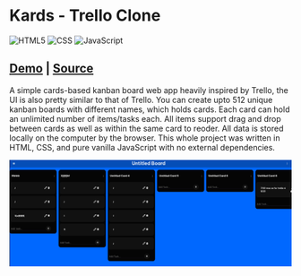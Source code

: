 # Kards - Trello Clone

<img alt="HTML5" src="https://img.shields.io/badge/html5%20-%23E34F26.svg?&style=for-the-badge&logo=html5&logoColor=white"/> <img alt="CSS" src="https://img.shields.io/badge/css3%20-%231572B6.svg?&style=for-the-badge&logo=css3&logoColor=white"/> <img alt="JavaScript" src="https://img.shields.io/badge/javascript%20-%23323330.svg?&style=for-the-badge&logo=javascript&logoColor=%23F7DF1E"/>

## [Demo](https://PedroHenriqueCJ.github.io/Kards-Trello-clone/)   |   [Source](https://github.com/waterrmalann/kards/blob/main/js/main.js)

A simple cards-based kanban board web app heavily inspired by Trello, the UI is also pretty similar to that of Trello. You can create upto 512 unique kanban boards with different names, which holds cards. Each card can hold an unlimited number of items/tasks each. All items support drag and drop between cards as well as within the same card to reoder. All data is stored locally on the computer by the browser. This whole project was written in HTML, CSS, and pure vanilla JavaScript with no external dependencies.

![Screenshot](screenshot.JPG)

